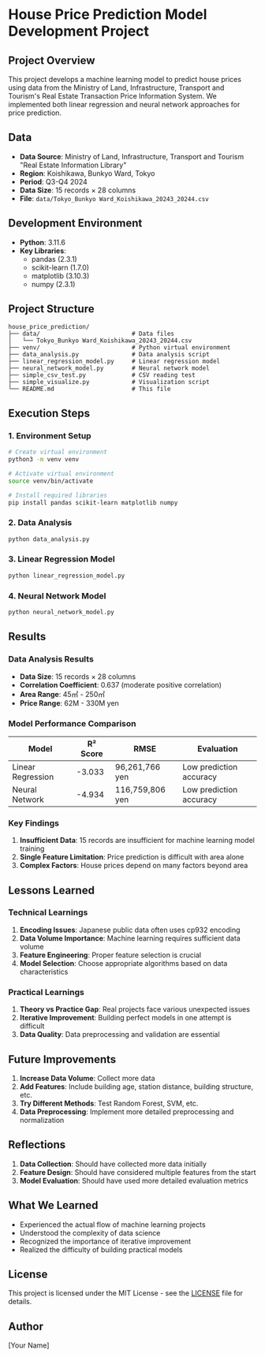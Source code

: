 # House Price Prediction Model Development Project

## Project Overview

This project develops a machine learning model to predict house prices using data from the Ministry of Land, Infrastructure, Transport and Tourism's Real Estate Transaction Price Information System. We implemented both linear regression and neural network approaches for price prediction.

## Data

- **Data Source**: Ministry of Land, Infrastructure, Transport and Tourism "Real Estate Information Library"
- **Region**: Koishikawa, Bunkyo Ward, Tokyo
- **Period**: Q3-Q4 2024
- **Data Size**: 15 records × 28 columns
- **File**: `data/Tokyo_Bunkyo Ward_Koishikawa_20243_20244.csv`

## Development Environment

- **Python**: 3.11.6
- **Key Libraries**:
  - pandas (2.3.1)
  - scikit-learn (1.7.0)
  - matplotlib (3.10.3)
  - numpy (2.3.1)

## Project Structure

```
house_price_prediction/
├── data/                          # Data files
│   └── Tokyo_Bunkyo Ward_Koishikawa_20243_20244.csv
├── venv/                          # Python virtual environment
├── data_analysis.py               # Data analysis script
├── linear_regression_model.py     # Linear regression model
├── neural_network_model.py        # Neural network model
├── simple_csv_test.py             # CSV reading test
├── simple_visualize.py            # Visualization script
└── README.md                      # This file
```

## Execution Steps

### 1. Environment Setup

```bash
# Create virtual environment
python3 -m venv venv

# Activate virtual environment
source venv/bin/activate

# Install required libraries
pip install pandas scikit-learn matplotlib numpy
```

### 2. Data Analysis

```bash
python data_analysis.py
```

### 3. Linear Regression Model

```bash
python linear_regression_model.py
```

### 4. Neural Network Model

```bash
python neural_network_model.py
```

## Results

### Data Analysis Results

- **Data Size**: 15 records × 28 columns
- **Correlation Coefficient**: 0.637 (moderate positive correlation)
- **Area Range**: 45㎡ - 250㎡
- **Price Range**: 62M - 330M yen

### Model Performance Comparison

| Model | R² Score | RMSE | Evaluation |
|-------|----------|------|------------|
| Linear Regression | -3.033 | 96,261,766 yen | Low prediction accuracy |
| Neural Network | -4.934 | 116,759,806 yen | Low prediction accuracy |

### Key Findings

1. **Insufficient Data**: 15 records are insufficient for machine learning model training
2. **Single Feature Limitation**: Price prediction is difficult with area alone
3. **Complex Factors**: House prices depend on many factors beyond area

## Lessons Learned

### Technical Learnings

1. **Encoding Issues**: Japanese public data often uses cp932 encoding
2. **Data Volume Importance**: Machine learning requires sufficient data volume
3. **Feature Engineering**: Proper feature selection is crucial
4. **Model Selection**: Choose appropriate algorithms based on data characteristics

### Practical Learnings

1. **Theory vs Practice Gap**: Real projects face various unexpected issues
2. **Iterative Improvement**: Building perfect models in one attempt is difficult
3. **Data Quality**: Data preprocessing and validation are essential

## Future Improvements

1. **Increase Data Volume**: Collect more data
2. **Add Features**: Include building age, station distance, building structure, etc.
3. **Try Different Methods**: Test Random Forest, SVM, etc.
4. **Data Preprocessing**: Implement more detailed preprocessing and normalization

## Reflections

1. **Data Collection**: Should have collected more data initially
2. **Feature Design**: Should have considered multiple features from the start
3. **Model Evaluation**: Should have used more detailed evaluation metrics

## What We Learned

- Experienced the actual flow of machine learning projects
- Understood the complexity of data science
- Recognized the importance of iterative improvement
- Realized the difficulty of building practical models

## License

This project is licensed under the MIT License - see the [LICENSE](LICENSE) file for details.

## Author

[Your Name] 